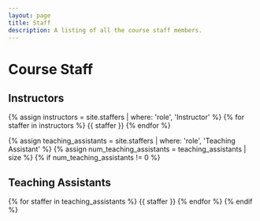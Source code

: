 ```yaml
---
layout: page
title: Staff
description: A listing of all the course staff members.
---
```


# Course Staff

<!-- Staff information is stored in the `_staffers` directory and rendered according to the layout file, `_layouts/staffer.html`. -->

## Instructors

{% assign instructors = site.staffers | where: 'role', 'Instructor' %}
{% for staffer in instructors %}
{{ staffer }}
{% endfor %}

{% assign teaching_assistants = site.staffers | where: 'role', 'Teaching Assistant' %}
{% assign num_teaching_assistants = teaching_assistants | size %}
{% if num_teaching_assistants != 0 %}
## Teaching Assistants

{% for staffer in teaching_assistants %}
{{ staffer }}
{% endfor %}
{% endif %}
